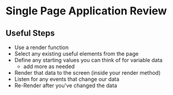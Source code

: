 # Single Page Application Review

## Useful Steps

- Use a render function
- Select any existing useful elements from the page
- Define any starting values you can think of for variable data
  - add more as needed
- Render that data to the screen (inside your render method)
- Listen for any events that change our data
- Re-Render after you've changed the data